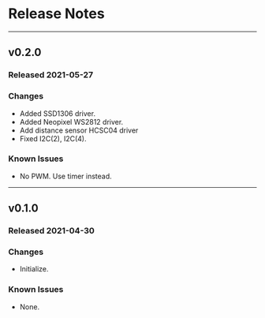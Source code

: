 # Release Notes
---

## v0.2.0 

### Released 2021-05-27

### Changes

- Added SSD1306 driver.
- Added Neopixel WS2812 driver.
- Add distance sensor HCSC04 driver
- Fixed I2C(2), I2C(4).

### Known Issues

- No PWM. Use timer instead.

---

## v0.1.0 

### Released 2021-04-30

### Changes

- Initialize.

### Known Issues

- None.
